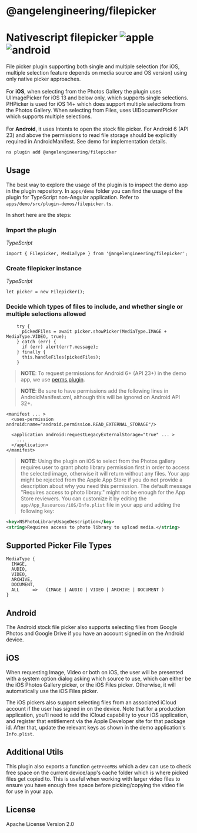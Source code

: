 # @angelengineering/filepicker

# Nativescript filepicker ![apple](https://cdn3.iconfinder.com/data/icons/picons-social/57/16-apple-32.png) ![android](https://cdn4.iconfinder.com/data/icons/logos-3/228/android-32.png)

File picker plugin supporting both single and multiple selection (for iOS, multiple selection feature depends on media source and OS version) using only native picker approaches.<br>
<br />For **iOS**, when selecting from the Photos Gallery the plugin uses UIImagePicker  for iOS 13 and below only, which supports single selections. PHPicker is used for iOS 14+ which does support multiple selections from the Photos Gallery.
When selecting from Files, uses UIDocumentPicker which supports multiple selections.<br>
<br />For **Android**, it uses Intents to open the stock file picker. For Android 6 (API 23) and above the permissions to read file storage should be explicitly required in AndroidManifest. See demo for implementation details.

```javascript
ns plugin add @angelengineering/filepicker
```

## Usage

The best way to explore the usage of the plugin is to inspect the demo app in the plugin repository.
In `apps/demo` folder you can find the usage of the plugin for TypeScript non-Angular application. Refer to `apps/demo/src/plugin-demos/filepicker.ts`.

In short here are the steps:

### Import the plugin

_TypeScript_

```
import { Filepicker, MediaType } from '@angelengineering/filepicker';
```

### Create filepicker instance

_TypeScript_

```
let picker = new Filepicker();
```

### Decide which types of files to include, and whether single or multiple selections allowed

```
    try {
      pickedFiles = await picker.showPicker(MediaType.IMAGE + MediaType.VIDEO, true);
    } catch (err) {
      if (err) alert(err?.message);
    } finally {
      this.handleFiles(pickedFiles);
    }
```

> **NOTE**: To request permissions for Android 6+ (API 23+) in the demo app, we use [perms plugin](https://github.com/nativescript-community/perms).

> **NOTE**: Be sure to have permissions add the following lines in AndroidManifest.xml, although this will be ignored on Android API 32+.

```
<manifest ... >
  <uses-permission android:name="android.permission.READ_EXTERNAL_STORAGE"/>

  <application android:requestLegacyExternalStorage="true" ... >
    ...
  </application>
</manifest>
```

> **NOTE**: Using the plugin on iOS to select from the Photos gallery requires user to grant photo library permission first in order to access the selected image, otherwise it will return without any files. Your app might be rejected from the Apple App Store if you do not provide a description about why you need this permission. The default message "Requires access to photo library." might not be enough for the App Store reviewers. You can customize it by editing the `app/App_Resources/iOS/Info.plist` file in your app and adding the following key:

```xml
<key>NSPhotoLibraryUsageDescription</key>
<string>Requires access to photo library to upload media.</string>
```

## Supported Picker File Types
```
MediaType {
  IMAGE,
  AUDIO,
  VIDEO,  
  ARCHIVE,
  DOCUMENT,
  ALL     =>   (IMAGE | AUDIO | VIDEO | ARCHIVE | DOCUMENT )
}
```

## Android 
The Android stock file picker also supports selecting files from Google Photos and Google Drive if you have an account signed in on the Android device.

## iOS
When requesting Image, Video or both on iOS, the user will be presented with a system option dialog asking which source to use, which can either be the iOS Photos Gallery picker, or the iOS Files picker. Otherwise, it will automatically use the iOS Files picker. 

The iOS pickers also support selecting files from an associated iCloud account if the user has signed in on the device. Note that for a production application, you'll need to add the iCloud capability to your iOS application, and register that entitlement via the Apple Developer site for that package id. After that, update the relevant keys as shown in the demo application's `Info.plist`.

## Additional Utils
This plugin also exports a function `getFreeMBs` which a dev can use to check free space on the current device/app's cache folder which is where picked files get copied to. This is useful when working with larger video files to ensure you have enough free space before picking/copying the video file for use in your app. 
## License

Apache License Version 2.0
